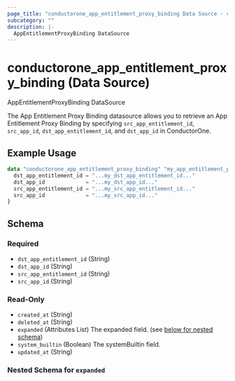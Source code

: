 ```yaml
---
page_title: "conductorone_app_entitlement_proxy_binding Data Source - conductorone"
subcategory: ""
description: |-
  AppEntitlementProxyBinding DataSource
---
```


# conductorone_app_entitlement_proxy_binding (Data Source)

AppEntitlementProxyBinding DataSource

The App Entitlement Proxy Binding datasource allows you to retrieve an App Entitlement Proxy Binding by specifying `src_app_entitlement_id`, `src_app_id`, `dst_app_entitlement_id`, and `dst_app_id` in ConductorOne.

## Example Usage

```terraform
data "conductorone_app_entitlement_proxy_binding" "my_app_entitlement_proxy_binding" {
  dst_app_entitlement_id = "...my_dst_app_entitlement_id..."
  dst_app_id             = "...my_dst_app_id..."
  src_app_entitlement_id = "...my_src_app_entitlement_id..."
  src_app_id             = "...my_src_app_id..."
}
```

<!-- schema generated by tfplugindocs -->
## Schema

### Required

- `dst_app_entitlement_id` (String)
- `dst_app_id` (String)
- `src_app_entitlement_id` (String)
- `src_app_id` (String)

### Read-Only

- `created_at` (String)
- `deleted_at` (String)
- `expanded` (Attributes List) The expanded field. (see [below for nested schema](#nestedatt--expanded))
- `system_builtin` (Boolean) The systemBuiltin field.
- `updated_at` (String)

<a id="nestedatt--expanded"></a>
### Nested Schema for `expanded`